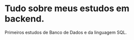 # Tudo sobre meus estudos em backend.
<p> Primeiros estudos de Banco de Dados e da linguagem SQL. </p>
